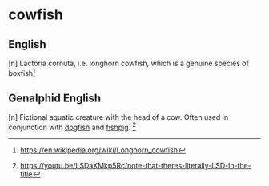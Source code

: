 # cowfish
## English
[n] Lactoria cornuta, i.e. longhorn cowfish, which is a genuine species of boxfish[^2]
## Genalphid English
[n] Fictional aquatic creature with the head of a cow. Often used in conjunction with [dogfish](dogfish.md) and [fishpig](fishpig.md).
[^1]

[^1]: <https://youtu.be/LSDaXMkp5Rc/note-that-theres-literally-LSD-in-the-title>
[^2]: <https://en.wikipedia.org/wiki/Longhorn_cowfish>
